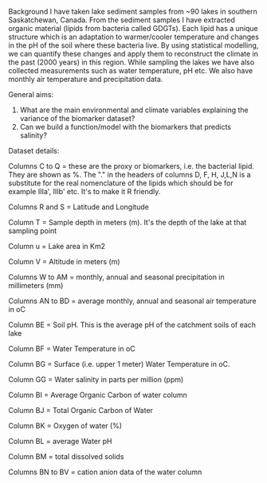Background
I have taken lake sediment samples from ~90 lakes in southern Saskatchewan, Canada. 
From the sediment samples I have extracted organic material (lipids from bacteria called GDGTs). Each lipid has a unique structure which is an adaptation 
to warmer/cooler temperature and changes in the pH of the soil where these bacteria live. By using statistical modelling, we can quantify these changes 
and apply them to reconstruct the climate in the past (2000 years) in this region. While sampling the lakes we have also collected measurements such as 
water temperature, pH etc. We also have monthly air temperature and precipitation data. 


General aims:
1) What are the main environmental and climate variables explaining the variance of the biomarker dataset? 
2) Can we build a function/model with the biomarkers that predicts salinity?



Dataset details: 

Columns C to Q = these are the proxy or biomarkers, i.e. the bacterial lipid. They are shown as %. The "." in the headers of columns D, F, H, J,L,N is a substitute for the
real nomenclature of the lipids which should be for example IIIa', IIIb' etc. It's to make it R friendly.

Columns R and S = Latitude and Longitude

Column T = Sample depth in meters (m). It's the depth of the lake at that sampling point

Column u = Lake area in Km2

Column V = Altitude in meters (m)

Columns W to AM = monthly, annual and seasonal precipitation in millimeters (mm)

Columns AN to BD = average monthly, annual and seasonal air temperature in oC

Column BE = Soil pH. This is the average pH of the catchment soils of each lake

Column BF = Water Temperature in oC

Column BG = Surface (i.e. upper 1 meter) Water Temperature in oC. 

Column GG = Water salinity in parts per million (ppm)

Column BI = Average Organic Carbon of water column

Column BJ = Total Organic Carbon of Water 

Column BK = Oxygen of water (%)

Column BL = average Water pH

Column BM = total dissolved solids

Columns BN to BV = cation anion data of the water column 



